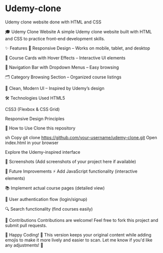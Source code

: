 # Udemy-clone
Udemy clone website done with HTML and CSS

🎓 Udemy Clone Website
A simple Udemy clone website built with HTML and CSS to practice front-end development skills.

✨ Features
📱 Responsive Design – Works on mobile, tablet, and desktop

🎴 Course Cards with Hover Effects – Interactive UI elements

🧭 Navigation Bar with Dropdown Menus – Easy browsing

🗂️ Category Browsing Section – Organized course listings

🎨 Clean, Modern UI – Inspired by Udemy’s design

🛠️ Technologies Used
HTML5

CSS3 (Flexbox & CSS Grid)

Responsive Design Principles

🚀 How to Use
Clone this repository

sh
Copy
git clone https://github.com/your-username/udemy-clone.git
Open index.html in your browser

Explore the Udemy-inspired interface

📸 Screenshots
(Add screenshots of your project here if available)

🔮 Future Improvements
⚡ Add JavaScript functionality (interactive elements)

📚 Implement actual course pages (detailed view)

🔐 User authentication flow (login/signup)

🔍 Search functionality (find courses easily)

🤝 Contributions
Contributions are welcome! Feel free to fork this project and submit pull requests.

🎉 Happy Coding! 🎉
This version keeps your original content while adding emojis to make it more lively and easier to scan. Let me know if you'd like any adjustments! 🚀

